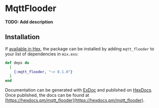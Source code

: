 # MqttFlooder

**TODO: Add description**

## Installation

If [available in Hex](https://hex.pm/docs/publish), the package can be installed
by adding `mqtt_flooder` to your list of dependencies in `mix.exs`:

```elixir
def deps do
  [
    {:mqtt_flooder, "~> 0.1.0"}
  ]
end
```

Documentation can be generated with [ExDoc](https://github.com/elixir-lang/ex_doc)
and published on [HexDocs](https://hexdocs.pm). Once published, the docs can
be found at [https://hexdocs.pm/mqtt_flooder](https://hexdocs.pm/mqtt_flooder).

